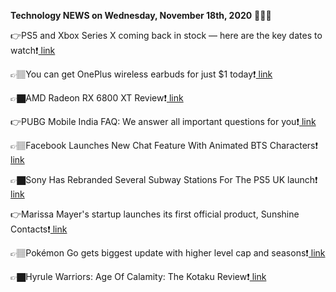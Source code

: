 <b>Technology NEWS on Wednesday, November 18th, 2020</b> 📡📡📡 

👉PS5 and Xbox Series X coming back in stock — here are the key dates to watch❗️<a href='https://techblock.club/?p=8331'> link</a>

👉🏽You can get OnePlus wireless earbuds for just $1 today❗️<a href='https://techblock.club/?p=8333'> link</a>

👉🏿AMD Radeon RX 6800 XT Review❗️<a href='https://techblock.club/?p=8335'> link</a>

👉PUBG Mobile India FAQ: We answer all important questions for you❗️<a href='https://techblock.club/?p=8337'> link</a>

👉🏽Facebook Launches New Chat Feature With Animated BTS Characters❗️<a href='https://techblock.club/?p=8339'> link</a>

👉🏿Sony Has Rebranded Several Subway Stations For The PS5 UK launch❗️<a href='https://techblock.club/?p=8341'> link</a>

👉Marissa Mayer's startup launches its first official product, Sunshine Contacts❗️<a href='https://techblock.club/?p=8343'> link</a>

👉🏽Pokémon Go gets biggest update with higher level cap and seasons❗️<a href='https://techblock.club/?p=8345'> link</a>

👉🏿Hyrule Warriors: Age Of Calamity: The Kotaku Review❗️<a href='https://techblock.club/?p=8347'> link</a>


